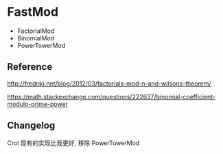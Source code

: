 # FastMod

- FactorialMod
- BinomialMod
- PowerTowerMod

## Reference

http://fredrikj.net/blog/2012/03/factorials-mod-n-and-wilsons-theorem/

https://math.stackexchange.com/questions/222637/binomial-coefficient-modulo-prime-power

## Changelog

Crol 现有的实现比我更好, 移除 PowerTowerMod